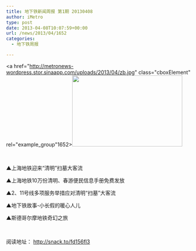 ```yaml
---
title: 地下铁新闻周报 第1期 20130408
author: iMetro
type: post
date: 2013-04-08T10:07:59+00:00
url: /news/2013/04/1652
categories:
  - 地下铁周报

---
```

<a href="http://metronews-wordpress.stor.sinaapp.com/uploads/2013/04/zb.jpg" class="cboxElement" rel="example_group"1652><img class="alignnone size-medium wp-image-1653" title="zb" src="http://metronews-wordpress.stor.sinaapp.com/uploads/2013/04/zb-300x194.jpg" alt="" width="300" height="194" /></a>

&nbsp;

▲上海地铁迎来“清明”扫墓大客流

▲上海地铁10万份清明、春游便民信息手册免费发放

▲2、11号线多项服务举措应对清明“扫墓”大客流

▲地下铁故事-小长假的暖心人儿

▲斯德哥尔摩地铁奇幻之旅

&nbsp;

阅读地址： <a title="http://snack.to/fd156fl3" href="http://snack.to/fd156fl3" target="_blank">http://snack.to/fd156fl3</a>

&nbsp;
